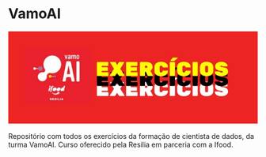 # VamoAI 

![Capa](capa.jpeg)

Repositório com todos os exercícios da formação de cientista de dados, da turma VamoAI. Curso oferecido pela Resilia em parceria com a Ifood.
